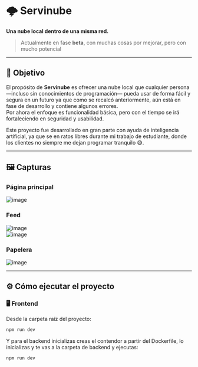 # 🌩️ Servinube

**Una nube local dentro de una misma red.**

> Actualmente en fase **beta**, con muchas cosas por mejorar, pero con mucho potencial

---

## 🎯 Objetivo

El propósito de **Servinube** es ofrecer una nube local que cualquier persona —incluso sin conocimientos de programación— pueda usar de forma fácil y segura en un futuro ya que como se recalcó anteriormente, aún está en fase de desarrollo y contiene algunos errores.  
Por ahora el enfoque es funcionalidad básica, pero con el tiempo se irá fortaleciendo en seguridad y usabilidad.

Este proyecto fue desarrollado en gran parte con ayuda de inteligencia artificial, ya que se en ratos libres durante mi trabajo de estudiante, donde los clientes no siempre me dejan programar tranquilo 😅.

---

## 🖼️ Capturas

### Página principal  
![image](https://github.com/user-attachments/assets/ea402002-8f9c-4868-bc69-f9e572c37c72)

### Feed  
![image](https://github.com/user-attachments/assets/3a4edc2e-ecce-4d69-a925-0af3abec19f7)  
![image](https://github.com/user-attachments/assets/c1dfd0d7-4c51-464b-8a06-8f945f642901)

### Papelera  
![image](https://github.com/user-attachments/assets/11c404e5-e739-426c-af4e-34a811a0ef4a)

---

## ⚙️ Cómo ejecutar el proyecto

### 🖥️ Frontend

Desde la carpeta raíz del proyecto:

```bash
npm run dev
```

Y para el backend inicializas creas el contendor a partir del Dockerfile, lo inicializas y te vas a la carpeta de backend y ejecutas:
```bash
npm run dev
```

